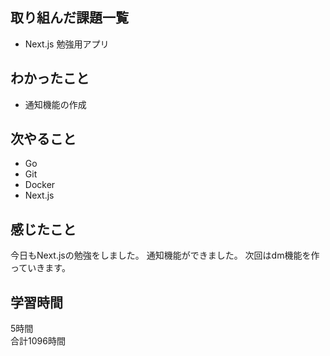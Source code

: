 ## 取り組んだ課題一覧
- Next.js 勉強用アプリ

## わかったこと
- 通知機能の作成

## 次やること
- Go
- Git
- Docker
- Next.js

## 感じたこと
今日もNext.jsの勉強をしました。
通知機能ができました。
次回はdm機能を作っていきます。


## 学習時間
5時間<br />
合計1096時間
